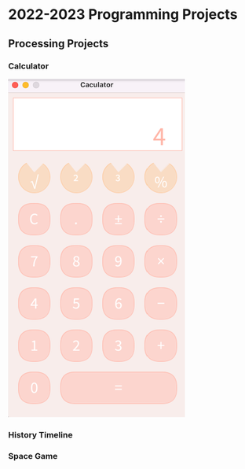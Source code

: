 # 2022-2023 Programming Projects

## Processing Projects
 
### Calculator
![running calculator](https://github.com/XuanthaoT/ProgrammingPortfolio/blob/main/images/calc.png?raw=true)

### History Timeline

### Space Game 
